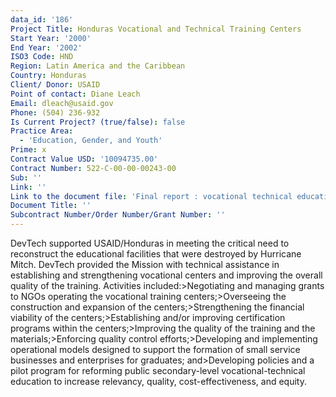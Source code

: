```yaml
---
data_id: '186'
Project Title: Honduras Vocational and Technical Training Centers
Start Year: '2000'
End Year: '2002'
ISO3 Code: HND
Region: Latin America and the Caribbean
Country: Honduras
Client/ Donor: USAID
Point of contact: Diane Leach
Email: dleach@usaid.gov
Phone: (504) 236-932
Is Current Project? (true/false): false
Practice Area:
  - 'Education, Gender, and Youth'
Prime: x
Contract Value USD: '10094735.00'
Contract Number: 522-C-00-00-00243-00
Sub: ''
Link: ''
Link to the document file: 'Final report : vocational technical education project -- USAID/Honduras'
Document Title: ''
Subcontract Number/Order Number/Grant Number: ''
---
```


DevTech supported USAID/Honduras in meeting the critical need to reconstruct the educational facilities that were destroyed by Hurricane Mitch. DevTech provided the Mission with technical assistance in establishing and strengthening vocational centers and improving the overall quality of the training. Activities included:>Negotiating and managing grants to NGOs operating the vocational training centers;>Overseeing the construction and expansion of the centers;>Strengthening the financial viability of the centers;>Establishing and/or improving certification programs within the centers;>Improving the quality of the training and the materials;>Enforcing quality control efforts;>Developing and implementing operational models designed to support the formation of small service businesses and enterprises for graduates; and>Developing policies and a pilot program for reforming public secondary-level vocational-technical education to increase relevancy, quality, cost-effectiveness, and equity.